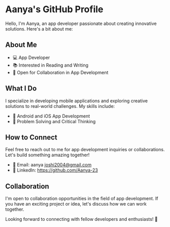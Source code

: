 # Aanya's GitHub Profile

Hello, I'm Aanya, an app developer passionate about creating innovative solutions. Here's a bit about me:

## About Me
- 💻 App Developer
- 📚 Interested in Reading and Writing
- 🤝 Open for Collaboration in App Development

## What I Do
I specialize in developing mobile applications and exploring creative solutions to real-world challenges. My skills include:
- 📱 Android and iOS App Development
- 🧠 Problem Solving and Critical Thinking

## How to Connect
Feel free to reach out to me for app development inquiries or collaborations. Let's build something amazing together!
- 📧 Email:
  aanya joshi2004@gmail.com
- 📱 LinkedIn:
  https://github.com/Aanya-23


## Collaboration
I'm open to collaboration opportunities in the field of app development. If you have an exciting project or idea, let's discuss how we can work together.

Looking forward to connecting with fellow developers and enthusiasts! 🚀

<!---
Aanya-23/Aanya-23 is a ✨ special ✨ repository because its `README.md` (this file) appears on your GitHub profile.
You can click the Preview link to take a look at your changes.
--->
